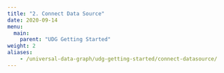 ```yaml
---
title: "2. Connect Data Source"
date: 2020-09-14
menu:
  main:
    parent: "UDG Getting Started"
weight: 2
aliases:
    - /universal-data-graph/udg-getting-started/connect-datasource/
---
```


